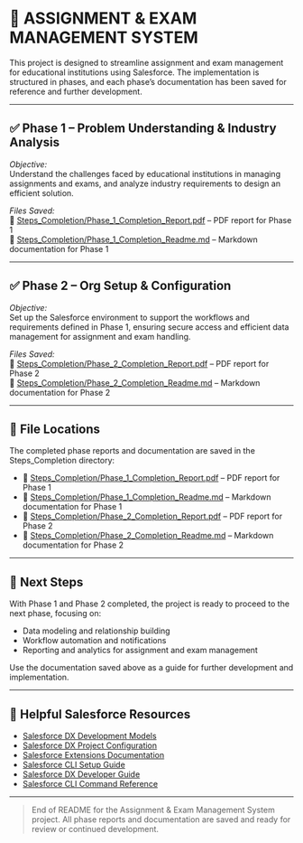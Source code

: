 # 📘 ASSIGNMENT & EXAM MANAGEMENT SYSTEM

This project is designed to streamline assignment and exam management for educational institutions using Salesforce. The implementation is structured in phases, and each phase’s documentation has been saved for reference and further development.

---

## ✅ Phase 1 – Problem Understanding & Industry Analysis

*Objective:*  
Understand the challenges faced by educational institutions in managing assignments and exams, and analyze industry requirements to design an efficient solution.

*Files Saved:*  
📂 [Steps_Completion/Phase_1_Completion_Report.pdf](Steps_Completion/Phase_1_Completion_Report.pdf) – PDF report for Phase 1  
📂 [Steps_Completion/Phase_1_Completion_Readme.md](Steps_Completion/Phase_1_Completion_Readme.md) – Markdown documentation for Phase 1

---

## ✅ Phase 2 – Org Setup & Configuration

*Objective:*  
Set up the Salesforce environment to support the workflows and requirements defined in Phase 1, ensuring secure access and efficient data management for assignment and exam handling.

*Files Saved:*  
📂 [Steps_Completion/Phase_2_Completion_Report.pdf](Steps_Completion/Phase_2_Completion_Report.pdf) – PDF report for Phase 2  
📂 [Steps_Completion/Phase_2_Completion_Readme.md](Steps_Completion/Phase_2_Completion_Readme.md) – Markdown documentation for Phase 2

---

## 📂 File Locations

The completed phase reports and documentation are saved in the Steps_Completion directory:

- 📂 [Steps_Completion/Phase_1_Completion_Report.pdf](Steps_Completion/Phase_1_Completion_Report.pdf) – PDF report for Phase 1  
- 📂 [Steps_Completion/Phase_1_Completion_Readme.md](Steps_Completion/Phase_1_Completion_Readme.md) – Markdown documentation for Phase 1  
- 📂 [Steps_Completion/Phase_2_Completion_Report.pdf](Steps_Completion/Phase_2_Completion_Report.pdf) – PDF report for Phase 2  
- 📂 [Steps_Completion/Phase_2_Completion_Readme.md](Steps_Completion/Phase_2_Completion_Readme.md) – Markdown documentation for Phase 2

---

## 📌 Next Steps

With Phase 1 and Phase 2 completed, the project is ready to proceed to the next phase, focusing on:

- Data modeling and relationship building
- Workflow automation and notifications
- Reporting and analytics for assignment and exam management

Use the documentation saved above as a guide for further development and implementation.

---

## 🔗 Helpful Salesforce Resources

- [Salesforce DX Development Models](https://developer.salesforce.com/tools/vscode/en/user-guide/development-models)  
- [Salesforce DX Project Configuration](https://developer.salesforce.com/docs/atlas.en-us.sfdx_dev.meta/sfdx_dev/sfdx_dev_ws_config.htm)  
- [Salesforce Extensions Documentation](https://developer.salesforce.com/tools/vscode/)  
- [Salesforce CLI Setup Guide](https://developer.salesforce.com/docs/atlas.en-us.sfdx_setup.meta/sfdx_setup/sfdx_setup_intro.htm)  
- [Salesforce DX Developer Guide](https://developer.salesforce.com/docs/atlas.en-us.sfdx_dev.meta/sfdx_dev/sfdx_dev_intro.htm)  
- [Salesforce CLI Command Reference](https://developer.salesforce.com/docs/atlas.en-us.sfdx_cli_reference.meta/sfdx_cli_reference/cli_reference.htm)

---

> End of README for the Assignment & Exam Management System project. All phase reports and documentation are saved and ready for review or continued development.